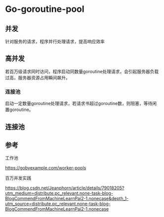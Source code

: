 # Go-goroutine-pool



## 并发

针对服务的请求，程序并行处理请求，提高响应效率

## 高并发

若百万级请求同时访问，程序启动同数量goroutine处理请求，会引起服务器负载过高，服务器资源占用瞬间飙升。

### 连接池

启动一定数量goroutine处理请求，若请求书超过goroutine数，则阻塞，等待闲置goroutine。

## 连接池



## 参考

工作池

https://gobyexample.com/worker-pools

百万并发实践

https://blog.csdn.net/Jeanphorn/article/details/79018205?utm_medium=distribute.pc_relevant.none-task-blog-BlogCommendFromMachineLearnPai2-1.nonecase&depth_1-utm_source=distribute.pc_relevant.none-task-blog-BlogCommendFromMachineLearnPai2-1.nonecase